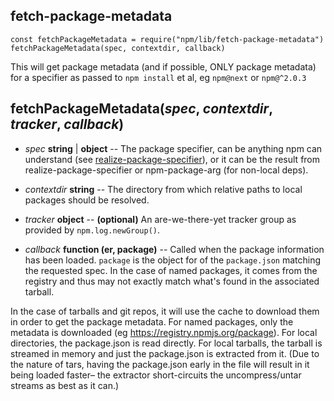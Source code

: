 ## fetch-package-metadata

    const fetchPackageMetadata = require("npm/lib/fetch-package-metadata")
    fetchPackageMetadata(spec, contextdir, callback)

This will get package metadata (and if possible, ONLY package metadata) for
a specifier as passed to `npm install` et al, eg `npm@next` or `npm@^2.0.3`

## fetchPackageMetadata(_spec_, _contextdir_, _tracker_, _callback_)

- _spec_ **string** | **object** -- The package specifier, can be anything npm can
  understand (see [realize-package-specifier]), or it can be the result from
  realize-package-specifier or npm-package-arg (for non-local deps).

- _contextdir_ **string** -- The directory from which relative paths to
  local packages should be resolved.

- _tracker_ **object** -- **(optional)** An are-we-there-yet tracker group as
  provided by `npm.log.newGroup()`.

- _callback_ **function (er, package)** -- Called when the package information
  has been loaded. `package` is the object for of the `package.json`
  matching the requested spec. In the case of named packages, it comes from
  the registry and thus may not exactly match what's found in the associated
  tarball.

[realize-package-specifier]: (https://github.com/npm/realize-package-specifier)

In the case of tarballs and git repos, it will use the cache to download
them in order to get the package metadata. For named packages, only the
metadata is downloaded (eg https://registry.npmjs.org/package). For local
directories, the package.json is read directly. For local tarballs, the
tarball is streamed in memory and just the package.json is extracted from
it. (Due to the nature of tars, having the package.json early in the file
will result in it being loaded faster– the extractor short-circuits the
uncompress/untar streams as best as it can.)
